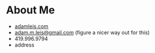 # About Me

- [adamleis.com](http://adamleis.com)
- adam.m.leis@gmail.com (figure a nicer way out for this)
- 419.996.9794
- address